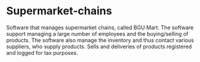 # Supermarket-chains
Software that manages supermarket chains, called BGU Mart. The software support managing a large number of employees and the buying/selling of products. The software also manage the inventory and thus contact various suppliers, who supply products. Sells and deliveries of products registered and logged for tax purposes.
